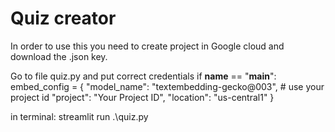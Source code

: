 # Quiz creator
In order to use this you need to create project in Google cloud and download the .json key.

Go to file quiz.py and put correct credentials
if __name__ == "__main__":
    embed_config = {
        "model_name": "textembedding-gecko@003",
        # use your project id
        "project": "Your Project ID",
        "location": "us-central1"
    }

in terminal:
streamlit run .\quiz.py
